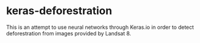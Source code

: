 # keras-deforestration
This is an attempt to use neural networks through Keras.io in order to detect deforestration from images provided by Landsat 8.
